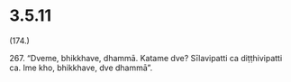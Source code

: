 # 3.5.11

(174.)

267\. “Dveme, bhikkhave, dhammā. Katame dve? Sīlavipatti ca diṭṭhivipatti ca. Ime kho, bhikkhave, dve dhammā”.
